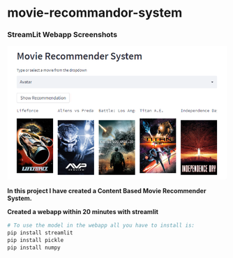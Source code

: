 # movie-recommandor-system
### StreamLit Webapp Screenshots
![Price Predictor](https://github.com/sharmatriloknath/movie-recommender-system/blob/master/Images/recommendar.png?raw=true)


**In this project I have created a Content Based Movie Recommender System.**

**Created a webapp within 20 minutes with streamlit**

```python
# To use the model in the webapp all you have to install is:
pip install streamlit
pip install pickle
pip install numpy
```
